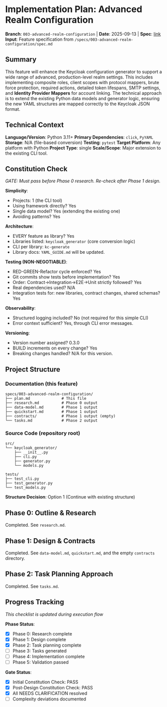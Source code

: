 # Implementation Plan: Advanced Realm Configuration

**Branch**: `003-advanced-realm-configuration` | **Date**: 2025-09-13 | **Spec**: [link](./spec.md)
**Input**: Feature specification from `/specs/003-advanced-realm-configuration/spec.md`

## Summary
This feature will enhance the Keycloak configuration generator to support a wide range of advanced, production-level realm settings. This includes implementing composite roles, client scopes with protocol mappers, brute force protection, required actions, detailed token lifespans, SMTP settings, and **Identity Provider Mappers** for account linking. The technical approach is to extend the existing Python data models and generator logic, ensuring the new YAML structures are mapped correctly to the Keycloak JSON format.

## Technical Context
**Language/Version**: Python 3.11+
**Primary Dependencies**: `click`, `PyYAML`
**Storage**: N/A (file-based conversion)
**Testing**: `pytest`
**Target Platform**: Any platform with Python
**Project Type**: single
**Scale/Scope**: Major extension to the existing CLI tool.

## Constitution Check
*GATE: Must pass before Phase 0 research. Re-check after Phase 1 design.*

**Simplicity**:
- Projects: 1 (the CLI tool)
- Using framework directly? Yes
- Single data model? Yes (extending the existing one)
- Avoiding patterns? Yes

**Architecture**:
- EVERY feature as library? Yes
- Libraries listed: `keycloak_generator` (core conversion logic)
- CLI per library: `kc-generate`
- Library docs: `YAML_GUIDE.md` will be updated.

**Testing (NON-NEGOTIABLE)**:
- RED-GREEN-Refactor cycle enforced? Yes
- Git commits show tests before implementation? Yes
- Order: Contract→Integration→E2E→Unit strictly followed? Yes
- Real dependencies used? N/A
- Integration tests for: new libraries, contract changes, shared schemas? Yes

**Observability**:
- Structured logging included? No (not required for this simple CLI)
- Error context sufficient? Yes, through CLI error messages.

**Versioning**:
- Version number assigned? 0.3.0
- BUILD increments on every change? Yes
- Breaking changes handled? N/A for this version.

## Project Structure

### Documentation (this feature)
```
specs/003-advanced-realm-configuration/
├── plan.md              # This file
├── research.md          # Phase 0 output
├── data-model.md        # Phase 1 output
├── quickstart.md        # Phase 1 output
├── contracts/           # Phase 1 output (empty)
└── tasks.md             # Phase 2 output
```

### Source Code (repository root)
```
src/
└── keycloak_generator/
    ├── __init__.py
    ├── cli.py
    ├── generator.py
    └── models.py

tests/
├── test_cli.py
├── test_generator.py
└── test_models.py
```

**Structure Decision**: Option 1 (Continue with existing structure)

## Phase 0: Outline & Research
Completed. See `research.md`.

## Phase 1: Design & Contracts
Completed. See `data-model.md`, `quickstart.md`, and the empty `contracts` directory.

## Phase 2: Task Planning Approach
Completed. See `tasks.md`.

## Progress Tracking
*This checklist is updated during execution flow*

**Phase Status**:
- [x] Phase 0: Research complete
- [x] Phase 1: Design complete
- [x] Phase 2: Task planning complete
- [ ] Phase 3: Tasks generated
- [ ] Phase 4: Implementation complete
- [ ] Phase 5: Validation passed

**Gate Status**:
- [x] Initial Constitution Check: PASS
- [x] Post-Design Constitution Check: PASS
- [x] All NEEDS CLARIFICATION resolved
- [ ] Complexity deviations documented
